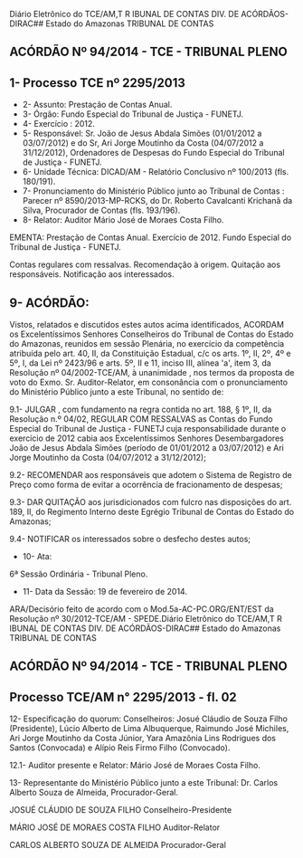 Diário Eletrônico do TCE/AM,T R IBUNAL DE CONTAS DIV. DE ACÓRDÃOS-DIRAC## Estado do Amazonas TRIBUNAL DE CONTAS

## ACÓRDÃO Nº 94/2014 - TCE - TRIBUNAL PLENO

## 1- Processo TCE nº 2295/2013

- 2- Assunto: Prestação de Contas Anual.
- 3- Órgão: Fundo Especial do Tribunal de Justiça - FUNETJ.
- 4- Exercício : 2012.
- 5- Responsável: Sr. João de Jesus Abdala Simões (01/01/2012 a 03/07/2012) e do Sr, Ari Jorge Moutinho da Costa (04/07/2012 a 31/12/2012), Ordenadores de Despesas do Fundo Especial do Tribunal de Justiça - FUNETJ.
- 6- Unidade Técnica: DICAD/AM - Relatório Conclusivo nº 100/2013 (fls. 180/191).
- 7-  Pronunciamento  do  Ministério  Público  junto  ao  Tribunal  de  Contas :  Parecer  nº 8590/2013-MP-RCKS, do Dr. Roberto Cavalcanti Krichanã da Silva, Procurador de Contas (fls. 193/196).
- 8- Relator: Auditor Mário José de Moraes Costa Filho.

EMENTA: Prestação de Contas Anual. Exercício de 2012. Fundo Especial do Tribunal de Justiça - FUNETJ.

Contas regulares com ressalvas. Recomendação à origem. Quitação aos responsáveis. Notificação aos interessados.

## 9- ACÓRDÃO:

Vistos, relatados e discutidos estes autos acima identificados,  ACORDAM os Excelentíssimos  Senhores  Conselheiros do Tribunal de Contas do Estado do Amazonas, reunidos em sessão Plenária, no exercício da competência atribuída pelo  art. 40, II, da Constituição Estadual, c/c os arts. 1º, II, 2º, 4º e 5º, I, da Lei nº 2423/96 e arts. 5º, II  e  11,  inciso  III,  alínea  'a',  item  3,  da  Resolução  nº  04/2002-TCE/AM, à unanimidade , nos termos da proposta de  voto do Exmo. Sr.  Auditor-Relator, em consonância com o pronunciamento do Ministério Público junto a este Tribunal, no sentido de:

9.1-  JULGAR ,  com  fundamento  na  regra  contida  no  art.  188,  §  1º,  II,  da Resolução  n.º  04/02, REGULAR  COM  RESSALVAS as  Contas  do  Fundo  Especial  do Tribunal de Justiça - FUNETJ cuja responsabilidade durante o exercício de 2012 cabia aos Excelentíssimos Senhores Desembargadores João de Jesus Abdala Simões (período  de 01/01/2012 a 03/07/2012) e Ari Jorge Moutinho da Costa (04/07/2012 a 31/12/2012);

9.2- RECOMENDAR aos responsáveis que adotem o Sistema de Registro de Preço como forma de evitar a ocorrência de fracionamento de despesas;

9.3- DAR QUITAÇÃO aos jurisdicionados com fulcro nas disposições do art. 189, II, do Regimento Interno deste Egrégio Tribunal de Contas do Estado do Amazonas;

9.4- NOTIFICAR os interessados sobre o desfecho destes autos;

- 10- Ata:

6ª Sessão Ordinária - Tribunal Pleno.

- 11- Data da Sessão: 19 de fevereiro de 2014.

ARA/Decisório feito de acordo com o Mod.5a-AC-PC.ORG/ENT/EST da Resolução nº 30/2012-TCE/AM - SPEDE.Diário Eletrônico do TCE/AM,T R IBUNAL DE CONTAS DIV. DE ACÓRDÃOS-DIRAC## Estado do Amazonas TRIBUNAL DE CONTAS

## ACÓRDÃO Nº 94/2014 - TCE - TRIBUNAL PLENO

## Processo TCE/AM n° 2295/2013 - fl. 02

12- Especificação do quorum: Conselheiros: Josué Cláudio de Souza Filho (Presidente), Lúcio Alberto de Lima Albuquerque, Raimundo José Michiles, Ari Jorge Moutinho da Costa Júnior, Yara Amazônia Lins Rodrigues dos Santos (Convocada) e Alípio Reis Firmo Filho (Convocado).

12.1- Auditor presente e Relator: Mário José de Moraes Costa Filho.

13-  Representante  do  Ministério  Público  junto  a  este  Tribunal: Dr. Carlos  Alberto Souza de Almeida, Procurador-Geral.

JOSUÉ CLÁUDIO DE SOUZA FILHO Conselheiro-Presidente

MÁRIO JOSÉ DE MORAES COSTA FILHO Auditor-Relator

CARLOS ALBERTO SOUZA DE ALMEIDA Procurador-Geral